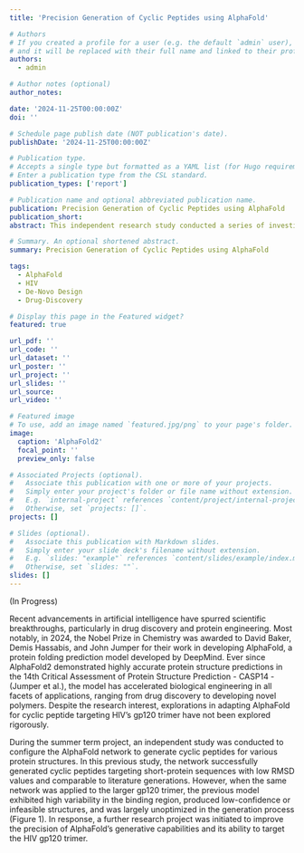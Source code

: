```yaml
---
title: 'Precision Generation of Cyclic Peptides using AlphaFold'

# Authors
# If you created a profile for a user (e.g. the default `admin` user), write the username (folder name) here
# and it will be replaced with their full name and linked to their profile.
authors:
  - admin

# Author notes (optional)
author_notes:

date: '2024-11-25T00:00:00Z'
doi: ''

# Schedule page publish date (NOT publication's date).
publishDate: '2024-11-25T00:00:00Z'

# Publication type.
# Accepts a single type but formatted as a YAML list (for Hugo requirements).
# Enter a publication type from the CSL standard.
publication_types: ['report']

# Publication name and optional abbreviated publication name.
publication: Precision Generation of Cyclic Peptides using AlphaFold
publication_short:
abstract: This independent research study conducted a series of investigations to enhance the precision of cyclic peptide generation targeting the HIV gp120 trimer. The methods included proximity mapping to focus on the CD4 binding site, centroid distance penalization, generative loss tuning, and the development of custom generative functions. By synthesizing these findings, a novel methodology was implemented to generate candidate cyclic peptides of varying lengths. This process successfully produced cyclic peptides that resemble the crystal structure of CD4 attachment inhibitor (BMS-818251 molecule). This new methodology demonstrated improved control and precision in the generation of compounds, thereby enhancing the applicability of AlphaFold in the drug discovery process.

# Summary. An optional shortened abstract.
summary: Precision Generation of Cyclic Peptides using AlphaFold

tags:
  - AlphaFold
  - HIV
  - De-Novo Design
  - Drug-Discovery

# Display this page in the Featured widget?
featured: true

url_pdf: ''
url_code: ''
url_dataset: ''
url_poster: ''
url_project: ''
url_slides: ''
url_source: 
url_video: ''

# Featured image
# To use, add an image named `featured.jpg/png` to your page's folder.
image:
  caption: 'AlphaFold2'
  focal_point: ''
  preview_only: false

# Associated Projects (optional).
#   Associate this publication with one or more of your projects.
#   Simply enter your project's folder or file name without extension.
#   E.g. `internal-project` references `content/project/internal-project/index.md`.
#   Otherwise, set `projects: []`.
projects: []

# Slides (optional).
#   Associate this publication with Markdown slides.
#   Simply enter your slide deck's filename without extension.
#   E.g. `slides: "example"` references `content/slides/example/index.md`.
#   Otherwise, set `slides: ""`.
slides: []
---
```

(In Progress)

Recent advancements in artificial intelligence have spurred scientific breakthroughs, particularly in drug discovery and protein engineering. Most notably, in 2024, the Nobel Prize in Chemistry was awarded to David Baker, Demis Hassabis, and John Jumper for their work in developing AlphaFold, a protein folding prediction model developed by DeepMind. Ever since AlphaFold2 demonstrated highly accurate protein structure predictions in the 14th Critical Assessment of Protein Structure Prediction - CASP14 - (Jumper et al.), the model has accelerated biological engineering in all facets of applications, ranging from drug discovery to developing novel polymers. Despite the research interest, explorations in adapting AlphaFold for cyclic peptide targeting HIV’s gp120 trimer have not been explored rigorously. 

During the summer term project, an independent study was conducted to configure the AlphaFold network to generate cyclic peptides for various protein structures. In this previous study, the network successfully generated cyclic peptides targeting short-protein sequences with low RMSD values and comparable to literature generations. However, when the same network was applied to the larger gp120 trimer, the previous model exhibited high variability in the binding region, produced low-confidence or infeasible structures, and was largely unoptimized in the generation process (Figure 1). In response, a further research project was initiated to improve the precision of AlphaFold’s generative capabilities and its ability to target the HIV gp120 trimer. 